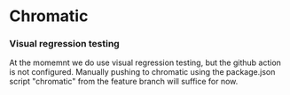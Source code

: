 # Chromatic

### Visual regression testing

At the momemnt we do use visual regression testing, but the github action is not configured. Manually pushing to chromatic using the package.json script "chromatic" from the feature branch will suffice for now.
